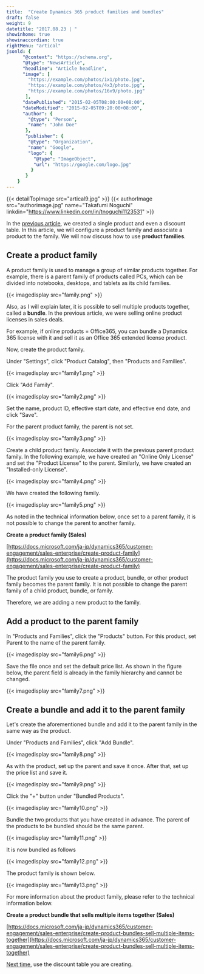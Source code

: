 ```yaml
---
title:  "Create Dynamics 365 product families and bundles"
draft: false
weight: 9
datetitle: "2017.08.23 | "
showinhome: true
showinaccordian: true
rightMenu: "artical"
jsonld: {
      "@context": "https://schema.org",
      "@type": "NewsArticle",
      "headline": "Article headline",
      "image": [
        "https://example.com/photos/1x1/photo.jpg",
        "https://example.com/photos/4x3/photo.jpg",
        "https://example.com/photos/16x9/photo.jpg"
       ],
      "datePublished": "2015-02-05T08:00:00+08:00",
      "dateModified": "2015-02-05T09:20:00+08:00",
      "author": {
        "@type": "Person",
        "name": "John Doe"
       },
       "publisher": {
        "@type": "Organization",
        "name": "Google",
        "logo": {
          "@type": "ImageObject",
          "url": "https://google.com/logo.jpg"
         }
       }
    }
---
```

{{< detailTopImage src="artical9.jpg" >}}
{{< authorImage src="authorimage.jpg" name="Takafumi Noguchi" linkdin="https://www.linkedin.com/in/tnoguchi1123531" >}}
<!-- Intro  -->
In the [previous article](#), we created a single product and even a discount table. In this article, we will configure a product family and associate a product to the family. We will now discuss how to use **product families**.


## Create a product family
A product family is used to manage a group of similar products together. For example, there is a parent family of products called PCs, which can be divided into notebooks, desktops, and tablets as its child families.
<!-- Image= family.png -->
{{< imagedisplay src="family.png" >}}

Also, as I will explain later, it is possible to sell multiple products together, called a **bundle**. In the previous article, we were selling online product licenses in sales deals.

For example, if online products = Office365, you can bundle a Dynamics 365 license with it and sell it as an Office 365 extended license product. 

Now, create the product family.

Under "Settings", click "Product Catalog", then "Products and Families".
<!-- Image= family1.png -->
{{< imagedisplay src="family1.png" >}}

Click "Add Family".
<!-- Image= family2.png -->
{{< imagedisplay src="family2.png" >}}

Set the name, product ID, effective start date, and effective end date, and click "Save".

For the parent product family, the parent is not set.

<!-- Image= family3.png -->
{{< imagedisplay src="family3.png" >}}

Create a child product family. Associate it with the previous parent product family. In the following example, we have created an "Online Only License" and set the "Product License" to the parent. Similarly, we have created an "Installed-only License".
<!-- Image= family4.png -->
{{< imagedisplay src="family4.png" >}}

We have created the following family.
<!-- Image= family5.png -->
{{< imagedisplay src="family5.png" >}}

As noted in the technical information below, once set to a parent family, it is not possible to change the parent to another family.

**Create a product family (Sales)**

[https://docs.microsoft.com/ja-jp/dynamics365/customer-engagement/sales-enterprise/create-product-family](https://docs.microsoft.com/ja-jp/dynamics365/customer-engagement/sales-enterprise/create-product-family)

<!-- Quate Box -->
The product family you use to create a product, bundle, or other product family becomes the parent family. It is not possible to change the parent family of a child product, bundle, or family.

Therefore, we are adding a new product to the family.


## Add a product to the parent family
In "Products and Families", click the "Products" button. For this product, set Parent to the name of the parent family.
<!-- Image= family6.png -->
{{< imagedisplay src="family6.png" >}}

Save the file once and set the default price list. As shown in the figure below, the parent field is already in the family hierarchy and cannot be changed.
<!-- Image= family7.png -->
{{< imagedisplay src="family7.png" >}}

## Create a bundle and add it to the parent family 
Let's create the aforementioned bundle and add it to the parent family in the same way as the product.

Under "Products and Families", click "Add Bundle".
<!-- Image= family8.png -->
{{< imagedisplay src="family8.png" >}}

As with the product, set up the parent and save it once. After that, set up the price list and save it.
<!-- Image= family9.png -->
{{< imagedisplay src="family9.png" >}}

Click the "+" button under "Bundled Products".
<!-- Image= family10.png -->
{{< imagedisplay src="family10.png" >}}

Bundle the two products that you have created in advance. The parent of the products to be bundled should be the same parent.
<!-- Image= family11.png -->
{{< imagedisplay src="family11.png" >}}

It is now bundled as follows
<!-- Image= family12.png -->
{{< imagedisplay src="family12.png" >}}

The product family is shown below.
<!-- Image= family13.png -->
{{< imagedisplay src="family13.png" >}}

For more information about the product family, please refer to the technical information below.

**Create a product bundle that sells multiple items together (Sales)**

[https://docs.microsoft.com/ja-jp/dynamics365/customer-engagement/sales-enterprise/create-product-bundles-sell-multiple-items-together](https://docs.microsoft.com/ja-jp/dynamics365/customer-engagement/sales-enterprise/create-product-bundles-sell-multiple-items-together)

[Next time](#), use the discount table you are creating.